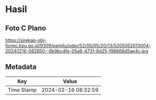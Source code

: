 # Hasil

## Foto C Plano

https://sirekap-obj-formc.kpu.go.id/9309/pemilu/pdpr/52/05/05/20/13/5205052013004-20240216-082850--6b9bc4fe-05a8-4731-8d25-f96668d5ae4c.jpg


## Metadata

| Key        | Value               |
| ---------- | ------------------- |
| Time Stamp | 2024-02-16 08:32:59 |



